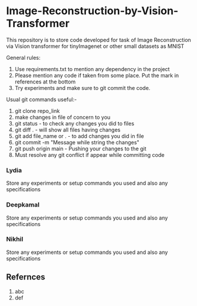 # Image-Reconstruction-by-Vision-Transformer
This repository is to store code developed for task of Image Reconstruction via Vision transformer for tinyImagenet or other small datasets as MNIST

General rules:
1. Use requirements.txt to mention any dependency in the project
2. Please mention any code if taken from some place. Put the mark in references at the bottom
3. Try experiments and make sure to git commit the code.

Usual git commands useful:-
1. git clone repo_link
2. make changes in file of concern to you
3. git status - to check any changes you did to files
4. git diff . - will show all files having changes
5. git add file_name or . - to add changes you did in file
6. git commit -m "Message while string the changes"
7. git push origin main - Pushing your changes to the git
8. Must resolve any git conflict if appear while committing code

### Lydia
Store any experiments or setup commands you used and also any specifications

### Deepkamal 
Store any experiments or setup commands you used and also any specifications

### Nikhil
Store any experiments or setup commands you used and also any specifications

## Refernces
1. abc 
2. def
